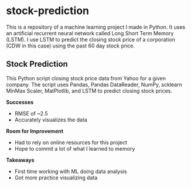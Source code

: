 # stock-prediction
This is a repository of a machine learning project I made in Python. It uses an artificial recurrent neural network called Long Short Term Memory (LSTM). I use LSTM to predict the closing stock price of a corporation (CDW in this case) using the past 60 day stock price.

## Stock Prediction
This Python script closing stock price data from Yahoo for a given company. The script uses Pandas, Pandas DataReader, NumPy, scklearn MinMax Scaler, MatPlotlib, and LSTM to predict closing stock prices. 

**Successes**
- RMSE of ~2.5
- Accurately visualizes the data

**Room for Improvement**
- Had to rely on online resources for this project
- Hope to commit a lot of what I learned to memory

**Takeaways**
- First time working with ML doing data analysis
- Got more practice visualizing data
